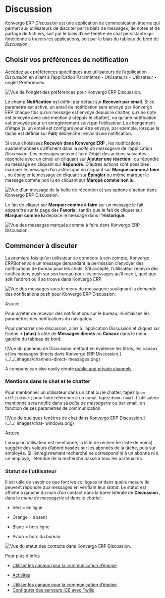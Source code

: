 # Discussion

Konvergo ERP _Discussion_ est une application de communication interne qui permet aux
utilisateurs de discuter par le biais de messages, de notes et de partage de
fichiers, soit par le biais d’une fenêtre de chat persistante qui fonctionne à
travers les applications, soit par le biais du tableau de bord de
_Discussion_.

## Choisir vos préférences de notification

Accédez aux préférences spécifiques aux utilisateurs de l’application
_Discussion_ en allant à l’application Paramètres ‣ Utilisateurs ‣ Utilisateur
‣ onglet Préférences.

![Vue de l'onglet des préférences pour Konvergo ERP
Discussion.](../../_images/preferences-user.png)

Le champ **Notification** est défini par défaut sur **Recevoir par email**. Si
ce paramètre est activé, un email de notification sera envoyé par Konvergo ERP chaque
fois qu’un message est envoyé depuis le chatter, qu’une note est envoyée avec
une mention `@` (depuis le chatter), ou qu’une notification est envoyée pour
un enregistrement suivi par l’utilisateur. Le changement d’étape (si un email
est configuré pour être envoyé, par exemple, lorsque la tâche est définie sur
**Fait**) déclenche l’envoi d’une notification.

Si vous choisissez **Recevoir dans Konvergo ERP** , les notifications susmentionnées
s’affichent dans la _boîte de messagerie_ de l’application _Discussion_. Les
messages peuvent faire l’objet des actions suivantes : répondre avec un émoji
en ciliquant sur **Ajouter une réaction** , ou répondre au message en cliquant
sur **Répondre**. D’autres actions sont possibles : marquer le message d’un
astérisque en cliquant sur **Marqué comme à faire** , ou épingler le message
en cliquant sur **Épingler** ou même marquer le message comme non lu en
cliquant sur **Marqué comme non lu**.

![Vue d'un message de la boîte de réception et ses options d'action dans Konvergo ERP
Discussion.](../../_images/reactions-discuss.png)

Le fait de cliquer sur **Marquer comme à faire** sur un message le fait
apparaître sur la page des **Favoris** , tandis que le fait de cliquer sur
**Marquer comme lu** déplace le message dans l”**Historique**.

![Vue des messages marqués comme à faire dans Konvergo ERP
Discussion.](../../_images/starred-messages.png)

## Commencer à discuter

La première fois qu’un utilisateur se connecte à son compte, Konvergo ERPBot envoie un
message demandant la permission d’envoyer des notifications de bureau pour les
chats. S’il accepte, l’utilisateur recevra des notifications push sur son
bureau pour les messages qu’il reçoit, quel que soit l’endroit où il se trouve
dans Konvergo ERP.

![Vue des messages sous le menu de messagerie soulignant la demande des
notifications push pour Konvergo ERP Discussion.](../../_images/odoobot-push.png)
<div class="alert alert-info">
<p class="alert-title">
Astuce</p><p>Pour arrêter de recevoir des notifications sur le bureau, réinitialisez les paramètres des notifications du navigateur.</p>
</div>

Pour démarrer une discussion, allez à l’application Discussion et cliquez sur
l’icône **\+ (plus)** à côté de **Messages directs** ou **Canaux** dans le
menu gauche du tableau de bord.

![Vue du panneau de Discussion mettant en évidence les titres, les canaux et
les messages directs dans Konvergo ERP Discussion.](../../_images/channels-direct-
messages.png)

A company can also easily create [public and private
channels](discuss/team_communication).

### Mentions dans le chat et le chatter

Pour mentionner un utilisateur dans un chat ou le chatter, tapez `@nom-
utilisateur` ; pour faire référence à un canal, tapez `#nom-canal`.
L’utilisateur mentionné sera notifié dans sa _boîte de messagerie_ ou par
email, en fonction de ses paramètres de communication.

![Vue de quelques fenêtres de chat dans Konvergo ERP Discussion.](../../_images/chat-
windows.png) <div class="alert alert-info">
<p class="alert-title">
Astuce</p><p>Lorsqu’un utilisateur est mentionné, la liste de recherche (liste de noms) suggère des valeurs d’abord basées sur les abonnés de la tâche, puis sur employés. Si l’enregistrement recherché ne correspond ni à un abonné ni à un employé, l’étendue de la recherche passe à tous les partenaires.</p>
</div>

### Statut de l’utilisateur

Il est utile de savoir ce que font les collègues et dans quelle mesure ils
peuvent répondre aux messages en vérifiant leur _statut_. Le statut est
affiché à gauche du nom d’un contact dans la barre latérale de **Discussion**
, dans le _menu de messagerie_ et dans le _chatter_.

  * Vert = en ligne

  * Orange = absent

  * Blanc = hors ligne

  * Avion = hors du bureau

![Vue du statut des contacts dans Konvergo ERP Discussion.](../../_images/status.png)
<div class="alert alert-secondary">
<p class="alert-title">
Pour plus d'infos</p><ul>
<li><p><a href="discuss/team_communication">Utiliser les canaux pour la communication d’équipe</a></p></li>
<li><p><a href="../essentials/activities">Activités</a></p></li>
</ul>
</div>

  * [Utiliser les canaux pour la communication d’équipe](discuss/team_communication)
  * [Configurer des serveurs ICE avec Twilio](discuss/ice_servers)

